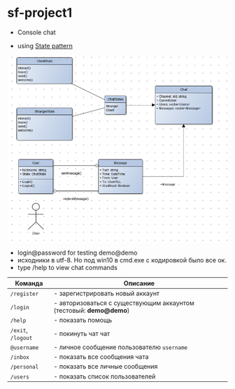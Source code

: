 # sf-project1
 - Console chat

- using [State pattern](https://refactoring.guru/ru/design-patterns/state)

![блок схема](scheme.png)
- login@password for testing demo@demo
- исходники в utf-8.  Но под win10 в cmd.exe с кодировкой было все ок. 
- type /help to view chat commands

|Команда|Описание|
|--------------|---|
| `/register `      | - зарегистрировать новый аккаунт
| `/login`          | - авторизоваться с существующим аккаунтом (тестовый: **demo@demo**)
| `/help`           | - показать помощь
| `/exit`, `/logout`| - покинуть чат чат
| `@username`       | - личное сообщение пользователю `username`
| `/inbox`          | - показать все сообщения чата
| `/personal`       | - показать все личные сообщения
| `/users`          |- показать список пользователей


